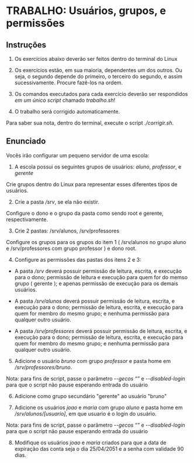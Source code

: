 # TRABALHO: Usuários, grupos, e permissões

## Instruções

1. Os exercícios abaixo deverão ser feitos dentro do terminal do Linux
       
2. Os exercícios estão, em sua maioria, dependentes um dos outros. Ou seja, o segundo depende do primeiro, o terceiro do segundo, e assim sucessivamente. Procure fazê-los na ordem.
       
3. Os comandos executados para cada exercício deverão ser respondidos _em um único script_ chamado _trabalho.sh_!
       
4. O trabalho será corrigido automaticamente.
       
Para saber sua nota, dentro do terminal, execute o script _./corrigir.sh_.

## Enunciado

Vocês irão configurar um pequeno servidor de uma escola:

1. A escola possui os seguintes grupos de usuários: _aluno_, _professor_, e _gerente_

Crie grupos dentro do Linux para representar esses diferentes tipos de usuários.
       
2. Crie a pasta _/srv_, se ela não existir. 
       
Configure o dono e o grupo da pasta como sendo root e gerente, respectivamente.
       
3. Crie 2 pastas: /srv/alunos, /srv/professores
       
Configure os grupos para os grupos do item 1 ( /srv/alunos no grupo aluno e /srv/professores com grupo professor ) e dono root.
       
4. Configure as permissões das pastas dos itens 2 e 3:

+ A pasta _/srv_ deverá possuir permissão de leitura, escrita, e execução para o dono; permissão de leitura e execução para quem for do memso grupo ( gerente ); e apenas permissão de execução para os demais usuários.
      
+ A pasta _/srv/alunos_ deverá possuir permissão de leitura, escrita, e execução para o dono; permissão de leitura, escrita, e execução para quem for membro do mesmo grupo; e nenhuma permissão para qualquer outro usuário.

+ A pasta _/srv/professores_ deverá possuir permissão de leitura, escrita, e execução para o dono; permissão de leitura, escrita, e execução para quem for membro do mesmo grupo; e nenhuma permissão para qualquer outro usuário.
       
5. Adicione o usuário _bruno_ com grupo _professor_ e pasta home em _/srv/professores/bruno_.
       
Nota: para fins de script, passe o parâmetro *--gecos “”*  e *--disabled-login* para que o script não pause esperando entrada do usuário
       
6. Adicione como grupo secundário "gerente" ao usuário "bruno"
       
7. Adicione os usuários _joao_ e _maria_ com grupo _aluno_ e pasta home em _/srv/alunos/[usuario]_, em que usuario é o login do usuário.

Nota: para fins de script, passe o parâmetro *--gecos “”*  e *--disabled-login* para que o script não pause esperando entrada do usuário
       
8. Modifique os usuários _joao_ e _maria_ criados para que a data de expiração das conta seja o dia 25/04/2051 e a senha com validade 90 dias.
